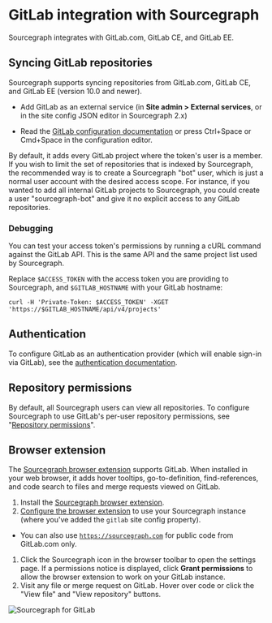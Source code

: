 # GitLab integration with Sourcegraph

Sourcegraph integrates with GitLab.com, GitLab CE, and GitLab EE.

## Syncing GitLab repositories

Sourcegraph supports syncing repositories from GitLab.com, GitLab CE, and GitLab EE (version 10.0 and newer).

- Add GitLab as an external service (in **Site admin > External services**, or in the site config JSON editor in Sourcegraph 2.x)

- Read the [GitLab configuration documentation](../admin/site_config/all.md#gitlabconnection-object) or press Ctrl+Space or Cmd+Space in the configuration editor.

By default, it adds every GitLab project where the token's user is a member. If you wish to limit the set of repositories that is indexed by Sourcegraph, the recommended way is to create a Sourcegraph "bot" user, which is just a normal user account with the desired access scope. For instance, if you wanted to add all internal GitLab projects to Sourcegraph, you could create a user "sourcegraph-bot" and give it no explicit access to any GitLab repositories.

### Debugging

You can test your access token's permissions by running a cURL command against the GitLab API. This is the same API and the same project list used by Sourcegraph. 

Replace `$ACCESS_TOKEN` with the access token you are providing to Sourcegraph, and `$GITLAB_HOSTNAME` with your GitLab hostname:

```
curl -H 'Private-Token: $ACCESS_TOKEN' -XGET 'https://$GITLAB_HOSTNAME/api/v4/projects'
```

## Authentication

To configure GitLab as an authentication provider (which will enable sign-in via GitLab), see the
[authentication documentation](../admin/auth.md#gitlab).


## Repository permissions

By default, all Sourcegraph users can view all repositories. To configure Sourcegraph to use GitLab's per-user repository permissions, see "[Repository permissions](../admin/repo/permissions.md)".

## Browser extension

The [Sourcegraph browser extension](browser_extension.md) supports GitLab. When installed in your web browser, it adds hover tooltips, go-to-definition, find-references, and code search to files and merge requests viewed on GitLab.

1.  Install the [Sourcegraph browser extension](browser_extension.md).
1.  [Configure the browser extension](browser_extension.md#configuring-the-sourcegraph-instance-to-use) to use your Sourcegraph instance (where you've added the `gitlab` site config property).

- You can also use [`https://sourcegraph.com`](https://sourcegraph.com) for public code from GitLab.com only.

1.  Click the Sourcegraph icon in the browser toolbar to open the settings page. If a permissions notice is displayed, click **Grant permissions** to allow the browser extension to work on your GitLab instance.
1.  Visit any file or merge request on GitLab. Hover over code or click the "View file" and "View repository" buttons.

![Sourcegraph for GitLab](https://cl.ly/7916fe1453a4/download/sourcegraph-for-gitLab.gif)
